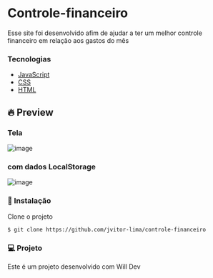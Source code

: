 # Controle-financeiro
Esse site foi desenvolvido afim de ajudar a ter um melhor controle financeiro em relação aos gastos do mês
### Tecnologias 
  - [JavaScript](https://devdocs.io/javascript/)
  - [CSS](https://devdocs.io/css/)
  - [HTML](https://devdocs.io/html/)

## 🔥 Preview
### Tela

![image](https://user-images.githubusercontent.com/112414200/197909372-3a7927a9-07ff-4c04-932f-0d44bd29711a.png)


### com dados LocalStorage
![image](https://user-images.githubusercontent.com/112414200/197909399-442bd928-7f47-427c-8f39-756b53a1dbc5.png)



### 🚀 Instalação

Clone o projeto
```sh
$ git clone https://github.com/jvitor-lima/controle-financeiro
```

### 💻 Projeto
Este é um projeto desenvolvido com Will Dev


